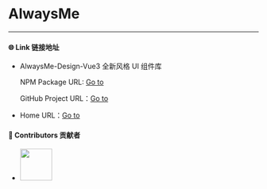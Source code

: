 # AlwaysMe

---

#### 🌐 Link 链接地址
-   AlwaysMe-Design-Vue3 全新风格 UI 组件库

    NPM Package URL: [Go to](https://www.npmjs.com/package/@alwaysme/design)

    GitHub Project URL：[Go to](https://github.com/Alwaysmeo/alwaysme-design)

-   Home URL：[Go to](https://www.alwaysme.org)

####  📌 Contributors 贡献者
-   <a href="https://github.com/Alwaysmeo" target="_blank"><img src="https://avatars.githubusercontent.com/u/62600916?v=4" height="64"></a>
